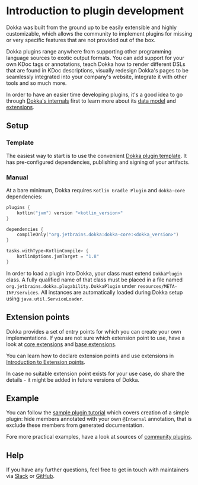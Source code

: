 # Introduction to plugin development

Dokka was built from the ground up to be easily extensible and highly customizable, which allows the community to 
implement plugins for missing or very specific features that are not provided out of the box.

Dokka plugins range anywhere from supporting other programming language sources to exotic output formats. You can add 
support for your own KDoc tags or annotations, teach Dokka how to render different DSLs that are found in KDoc 
descriptions, visually redesign Dokka's pages to be seamlessly integrated into your company's website, integrate 
it with other tools and so much more.

In order to have an easier time developing plugins, it's a good idea to go through
[Dokka's internals](../architecture/architecture_overview.md) first to learn more about its
[data model](../architecture/data_model/documentables.md) and 
[extensions](../architecture/extension_points/introduction.md).

## Setup

### Template 

The easiest way to start is to use the convenient [Dokka plugin template](https://github.com/Kotlin/dokka-plugin-template).
It has pre-configured dependencies, publishing and signing of your artifacts.

### Manual

At a bare minimum, Dokka requires `Kotlin Gradle Plugin` and `dokka-core` dependencies:

```kotlin
plugins {
    kotlin("jvm") version "<kotlin_version>"
}

dependencies {
    compileOnly("org.jetbrains.dokka:dokka-core:<dokka_version>")
}

tasks.withType<KotlinCompile> {
    kotlinOptions.jvmTarget = "1.8"
}
```

In order to load a plugin into Dokka, your class must extend `DokkaPlugin` class. A fully qualified name of that class
must be placed in a file named `org.jetbrains.dokka.plugability.DokkaPlugin` under `resources/META-INF/services`. 
All instances are automatically loaded during Dokka setup using `java.util.ServiceLoader`.

## Extension points 

Dokka provides a set of entry points for which you can create your own implementations. If you are not sure which
extension point to use, have a look at [core extensions](../architecture/extension_points/core_extensions.md) and
[base extensions](../architecture/extension_points/base_extensions.md).

You can learn how to declare extension points and use extensions in
[Introduction to Extension points](../architecture/extension_points/introduction.md).

In case no suitable extension point exists for your use case, do share the details - it might be added in future
versions of Dokka.

## Example

You can follow the [sample plugin tutorial](sample-plugin-tutorial.md) which covers creation of a simple plugin: hide members
annotated with your own `@Internal` annotation, that is exclude these members from generated documentation.

Fore more practical examples, have a look at sources of 
[community plugins](https://kotlinlang.org/docs/dokka-plugins.html#notable-plugins).

## Help

If you have any further questions, feel free to get in touch with maintainers via [Slack](../../community/slack.md) or
[GitHub](https://github.com/kotlin/dokka).
